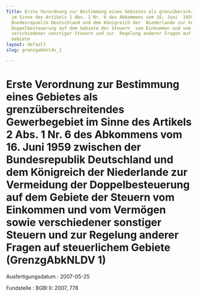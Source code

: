 ```yaml
---
Title: Erste Verordnung zur Bestimmung eines Gebietes als grenzüberschreitendes  Gewerbegebiet
  im Sinne des Artikels 2 Abs. 1 Nr. 6 des Abkommens vom 16. Juni  1959 zwischen der
  Bundesrepublik Deutschland und dem Königreich der  Niederlande zur Vermeidung der
  Doppelbesteuerung auf dem Gebiete der Steuern  vom Einkommen und vom Vermögen sowie
  verschiedener sonstiger Steuern und zur  Regelung anderer Fragen auf steuerlichem
  Gebiete
layout: default
slug: grenzgabknldv_1

---
```


# Erste Verordnung zur Bestimmung eines Gebietes als grenzüberschreitendes  Gewerbegebiet im Sinne des Artikels 2 Abs. 1 Nr. 6 des Abkommens vom 16. Juni  1959 zwischen der Bundesrepublik Deutschland und dem Königreich der  Niederlande zur Vermeidung der Doppelbesteuerung auf dem Gebiete der Steuern  vom Einkommen und vom Vermögen sowie verschiedener sonstiger Steuern und zur  Regelung anderer Fragen auf steuerlichem Gebiete (GrenzgAbkNLDV 1)

Ausfertigungsdatum
:   2007-05-25

Fundstelle
:   BGBl II: 2007, 778

